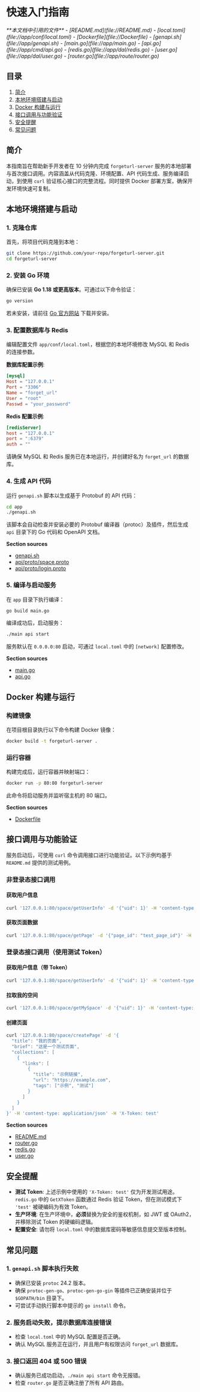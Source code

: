# 快速入门指南

<cite>
**本文档中引用的文件**  
- [README.md](file://README.md)
- [local.toml](file://app/conf/local.toml)
- [Dockerfile](file://Dockerfile)
- [genapi.sh](file://app/genapi.sh)
- [main.go](file://app/main.go)
- [api.go](file://app/cmd/api.go)
- [redis.go](file://app/dal/redis.go)
- [user.go](file://app/dal/user.go)
- [router.go](file://app/route/router.go)
</cite>

## 目录
1. [简介](#简介)
2. [本地环境搭建与启动](#本地环境搭建与启动)
3. [Docker 构建与运行](#docker-构建与运行)
4. [接口调用与功能验证](#接口调用与功能验证)
5. [安全提醒](#安全提醒)
6. [常见问题](#常见问题)

## 简介
本指南旨在帮助新手开发者在 10 分钟内完成 `forgeturl-server` 服务的本地部署与首次接口调用。内容涵盖从代码克隆、环境配置、API 代码生成、服务编译启动，到使用 `curl` 验证核心接口的完整流程。同时提供 Docker 部署方案，确保开发环境快速可复制。

## 本地环境搭建与启动

### 1. 克隆仓库
首先，将项目代码克隆到本地：
```bash
git clone https://github.com/your-repo/forgeturl-server.git
cd forgeturl-server
```

### 2. 安装 Go 环境
确保已安装 **Go 1.18 或更高版本**。可通过以下命令验证：
```bash
go version
```
若未安装，请前往 [Go 官方网站](https://golang.org/dl/) 下载并安装。

### 3. 配置数据库与 Redis
编辑配置文件 `app/conf/local.toml`，根据您的本地环境修改 MySQL 和 Redis 的连接参数。

**数据库配置示例**:
```toml
[mysql]
Host = "127.0.0.1"
Port = "3306"
Name = "forget_url"
User = "root"
Passwd = "your_password"
```

**Redis 配置示例**:
```toml
[redisServer]
host = "127.0.0.1"
port = ":6379"
auth = ""
```

请确保 MySQL 和 Redis 服务已在本地运行，并创建好名为 `forget_url` 的数据库。

### 4. 生成 API 代码
运行 `genapi.sh` 脚本以生成基于 Protobuf 的 API 代码：
```bash
cd app
./genapi.sh
```
该脚本会自动检查并安装必要的 Protobuf 编译器（protoc）及插件，然后生成 `api` 目录下的 Go 代码和 OpenAPI 文档。

**Section sources**
- [genapi.sh](file://app/genapi.sh#L1-L65)
- [api/proto/space.proto](file://app/api/proto/space.proto)
- [api/proto/login.proto](file://app/api/proto/login.proto)

### 5. 编译与启动服务
在 `app` 目录下执行编译：
```bash
go build main.go
```
编译成功后，启动服务：
```bash
./main api start
```
服务默认在 `0.0.0.0:80` 启动，可通过 `local.toml` 中的 `[network]` 配置修改。

**Section sources**
- [main.go](file://app/main.go#L1-L33)
- [api.go](file://app/cmd/api.go#L1-L66)

## Docker 构建与运行

### 构建镜像
在项目根目录执行以下命令构建 Docker 镜像：
```bash
docker build -t forgeturl-server .
```

### 运行容器
构建完成后，运行容器并映射端口：
```bash
docker run -p 80:80 forgeturl-server
```
此命令将启动服务并监听宿主机的 80 端口。

**Section sources**
- [Dockerfile](file://Dockerfile#L1-L25)

## 接口调用与功能验证

服务启动后，可使用 `curl` 命令调用接口进行功能验证。以下示例均基于 `README.md` 提供的测试用例。

### 非登录态接口调用

#### 获取用户信息
```bash
curl '127.0.0.1:80/space/getUserInfo' -d '{"uid": 1}' -H 'content-type: application/json'
```

#### 获取页面数据
```bash
curl '127.0.0.1:80/space/getPage' -d '{"page_id": "test_page_id"}' -H 'content-type: application/json'
```

### 登录态接口调用（使用测试 Token）

#### 获取用户信息（带 Token）
```bash
curl '127.0.0.1:80/space/getUserInfo' -d '{"uid": 1}' -H 'content-type: application/json' -H 'X-Token: test'
```

#### 拉取我的空间
```bash
curl '127.0.0.1:80/space/getMySpace' -d '{"uid": 1}' -H 'content-type: application/json' -H 'X-Token: test'
```

#### 创建页面
```bash
curl '127.0.0.1:80/space/createPage' -d '{
  "title": "我的页面",
  "brief": "这是一个测试页面",
  "collections": [
    {
      "links": [
        {
          "title": "示例链接",
          "url": "https://example.com",
          "tags": ["示例", "测试"]
        }
      ]
    }
  ]
}' -H 'content-type: application/json' -H 'X-Token: test'
```

**Section sources**
- [README.md](file://README.md#L15-L128)
- [router.go](file://app/route/router.go#L1-L18)
- [redis.go](file://app/dal/redis.go#L1-L92)
- [user.go](file://app/dal/user.go#L1-L42)

## 安全提醒
- **测试 Token**: 上述示例中使用的 `'X-Token: test'` 仅为开发测试用途。`redis.go` 中的 `GetXToken` 函数通过 Redis 验证 Token，但在测试模式下 `'test'` 被硬编码为有效 Token。
- **生产环境**: 在生产环境中，**必须**替换为安全的鉴权机制，如 JWT 或 OAuth2，并移除测试 Token 的硬编码逻辑。
- **配置安全**: 请勿将 `local.toml` 中的数据库密码等敏感信息提交至版本控制。

## 常见问题

### 1. `genapi.sh` 脚本执行失败
- 确保已安装 `protoc` 24.2 版本。
- 确保 `protoc-gen-go`、`protoc-gen-go-gin` 等插件已正确安装并位于 `$GOPATH/bin` 目录下。
- 可尝试手动执行脚本中提示的 `go install` 命令。

### 2. 服务启动失败，提示数据库连接错误
- 检查 `local.toml` 中的 MySQL 配置是否正确。
- 确认 MySQL 服务正在运行，并且用户有权限访问 `forget_url` 数据库。

### 3. 接口返回 404 或 500 错误
- 确认服务已成功启动，`./main api start` 命令无报错。
- 检查 `router.go` 是否正确注册了所有 API 路由。
